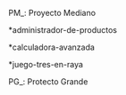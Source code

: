 PM_: Proyecto Mediano
  
  *administrador-de-productos
  
  *calculadora-avanzada
  
  *juego-tres-en-raya
  
  
PG_: Protecto Grande
